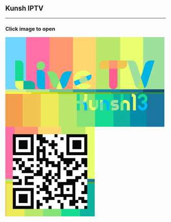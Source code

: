 ## Kunsh IPTV
---

###       Click image to open
[<img align="left" alt="IPTV" width="500px" height="281px" src="img/banner.png" />][youtube]

[youtube]: https://kunsh13.github.io/iptv/


[<img align="left" alt="qr code" width="281px" height="281px" src="img/qr_c.png" />][youtube]

